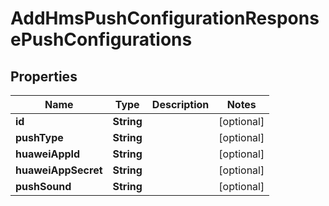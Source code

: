 

# AddHmsPushConfigurationResponsePushConfigurations


## Properties

Name | Type | Description | Notes
------------ | ------------- | ------------- | -------------
**id** | **String** |  |  [optional]
**pushType** | **String** |  |  [optional]
**huaweiAppId** | **String** |  |  [optional]
**huaweiAppSecret** | **String** |  |  [optional]
**pushSound** | **String** |  |  [optional]



